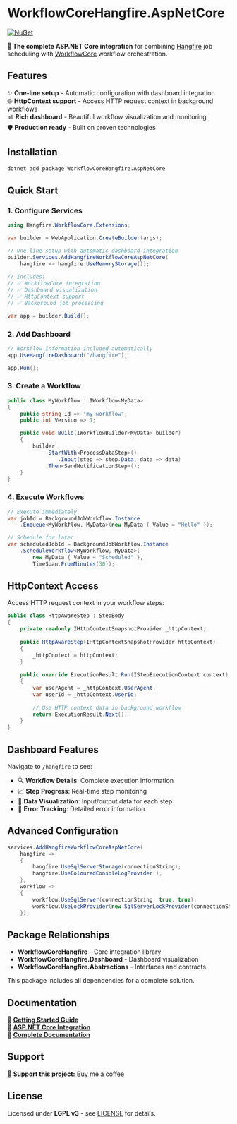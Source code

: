 # WorkflowCoreHangfire.AspNetCore

[![NuGet](https://img.shields.io/nuget/v/WorkflowCoreHangfire.AspNetCore.svg)](https://www.nuget.org/packages/WorkflowCoreHangfire.AspNetCore)

**🚀 The complete ASP.NET Core integration** for combining [Hangfire](https://www.hangfire.io/) job scheduling with [WorkflowCore](https://github.com/danielgerlag/workflow-core) workflow orchestration.

## Features

✨ **One-line setup** - Automatic configuration with dashboard integration  
🌐 **HttpContext support** - Access HTTP request context in background workflows  
📊 **Rich dashboard** - Beautiful workflow visualization and monitoring  
🛡️ **Production ready** - Built on proven technologies  

## Installation

```bash
dotnet add package WorkflowCoreHangfire.AspNetCore
```

## Quick Start

### 1. Configure Services

```csharp
using Hangfire.WorkflowCore.Extensions;

var builder = WebApplication.CreateBuilder(args);

// One-line setup with automatic dashboard integration
builder.Services.AddHangfireWorkflowCoreAspNetCore(
    hangfire => hangfire.UseMemoryStorage());
    
// Includes:
// ✅ WorkflowCore integration
// ✅ Dashboard visualization  
// ✅ HttpContext support
// ✅ Background job processing

var app = builder.Build();
```

### 2. Add Dashboard

```csharp
// Workflow information included automatically
app.UseHangfireDashboard("/hangfire");

app.Run();
```

### 3. Create a Workflow

```csharp
public class MyWorkflow : IWorkflow<MyData>
{
    public string Id => "my-workflow";
    public int Version => 1;

    public void Build(IWorkflowBuilder<MyData> builder)
    {
        builder
            .StartWith<ProcessDataStep>()
                .Input(step => step.Data, data => data)
            .Then<SendNotificationStep>();
    }
}
```

### 4. Execute Workflows

```csharp
// Execute immediately
var jobId = BackgroundJobWorkflow.Instance
    .Enqueue<MyWorkflow, MyData>(new MyData { Value = "Hello" });

// Schedule for later
var scheduledJobId = BackgroundJobWorkflow.Instance
    .ScheduleWorkflow<MyWorkflow, MyData>(
        new MyData { Value = "Scheduled" }, 
        TimeSpan.FromMinutes(30));
```

## HttpContext Access

Access HTTP request context in your workflow steps:

```csharp
public class HttpAwareStep : StepBody
{
    private readonly IHttpContextSnapshotProvider _httpContext;
    
    public HttpAwareStep(IHttpContextSnapshotProvider httpContext)
    {
        _httpContext = httpContext;
    }
    
    public override ExecutionResult Run(IStepExecutionContext context)
    {
        var userAgent = _httpContext.UserAgent;
        var userId = _httpContext.UserId;
        
        // Use HTTP context data in background workflow
        return ExecutionResult.Next();
    }
}
```

## Dashboard Features

Navigate to `/hangfire` to see:

- 🔍 **Workflow Details**: Complete execution information
- 📈 **Step Progress**: Real-time step monitoring  
- 🎯 **Data Visualization**: Input/output data for each step
- 🚨 **Error Tracking**: Detailed error information

## Advanced Configuration

```csharp
services.AddHangfireWorkflowCoreAspNetCore(
    hangfire =>
    {
        hangfire.UseSqlServerStorage(connectionString);
        hangfire.UseColouredConsoleLogProvider();
    },
    workflow =>
    {
        workflow.UseSqlServer(connectionString, true, true);
        workflow.UseLockProvider(new SqlServerLockProvider(connectionString));
    });
```

## Package Relationships

- **WorkflowCoreHangfire** - Core integration library
- **WorkflowCoreHangfire.Dashboard** - Dashboard visualization  
- **WorkflowCoreHangfire.Abstractions** - Interfaces and contracts

This package includes all dependencies for a complete solution.

## Documentation

📖 **[Getting Started Guide](https://dominent.github.io/Hangfire.WorkflowCore/getting-started)**  
📖 **[ASP.NET Core Integration](https://dominent.github.io/Hangfire.WorkflowCore/aspnetcore-integration)**  
📖 **[Complete Documentation](https://dominent.github.io/Hangfire.WorkflowCore/)**

## Support

💖 **Support this project:** [Buy me a coffee](https://buymeacoffee.com/ppavlov)

## License

Licensed under **LGPL v3** - see [LICENSE](https://github.com/Dominent/Hangfire.WorkflowCore/blob/main/LICENSE) for details.